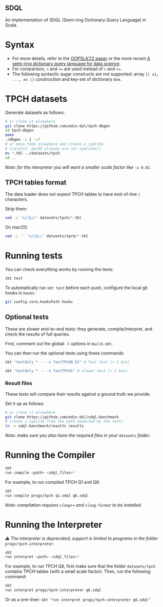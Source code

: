 SDQL
----

An implementation of SDQL (Semi-ring Dictionary Query Language) in Scala.

# Syntax

* For more details, refer to the [OOPSLA'22 paper](https://dl.acm.org/doi/pdf/10.1145/3527333) or the more recent [A semi-ring dictionary query language for data science](https://www.research.ed.ac.uk/en/publications/a-semi-ring-dictionary-query-language-for-data-science).
* For comparison, `<` and `<=` are used instead of `>` and `>=`.
* The following syntactic sugar constructs are not supported: array `[| x1, ..., xn |]` construction and key-set of dictionary `dom`.

# TPCH datasets

Generate datasets as follows:

```sh
# or clone it elsewhere
git clone https://github.com/edin-dal/tpch-dbgen
cd tpch-dbgen  
make
./dbgen -s 1 -vf
# or move them elsewhere and create a symlink
# (careful: macOS aliases are not symlinks!)
mv *.tbl ../datasets/tpch
cd ..
```

_Note: for the interpreter you will want a smaller scale factor like `-s 0.01`._

## TPCH tables format

The data loader does not expect TPCH tables to have end-of-line `|` characters.

Strip them:

```sh
sed -i 's/|$//' datasets/tpch/*.tbl
```

On macOS:

```sh
sed -i '' 's/|$//' datasets/tpch/*.tbl
```

# Running tests

You can check everything works by running the tests:

```sh
sbt test
```

To automatically run `sbt test` before each push, configure the local git hooks in `hooks`:

```sh
git config core.hooksPath hooks
```

## Optional tests

These are slower end-to-end tests: they generate, compile/interpret, and check the results of full queries.

First, comment out the global `-l` options in `build.sbt`.

You can then run the optional tests using these commands:

```sh
sbt "testOnly * -- -n TestTPCH0_01" # fast test (< 1 min)
```

```sh
sbt "testOnly * -- -n TestTPCH1" # slower test (> 1 min)
```

### Result files

These tests will compare their results against a ground truth we provide.

Set it up as follows:

```sh
# or clone it elsewhere
git clone https://github.com/edin-dal/sdql-benchmark
# create a symlink from the path expected by the tests
ln -s sdql-benchmark/results results  
```

_Note: make sure you also have the required files in your `datasets` folder._

# Running the Compiler

```sh
sbt
run compile <path> <sdql_files>*
```

For example, to run compiled TPCH Q1 and Q6:

```sh
sbt
run compile progs/tpch q1.sdql q6.sdql
```

_Note: compilation requires `clang++` and `clang-format` to be installed._

# Running the Interpreter

_⚠️ The interpreter is deprecated, support is limited to programs in the folder `progs/tpch-interpreter`_.

```sh
sbt
run interpret <path> <sdql_files>*
```

For example, to run TPCH Q6, first make sure that the folder `datasets/tpch` contains TPCH tables (with a small scale
factor). Then, run the following command:

```sh
sbt
run interpret progs/tpch-interpreter q6.sdql
```

Or as a one-liner: `sbt "run interpret progs/tpch-interpreter q6.sdql"`
